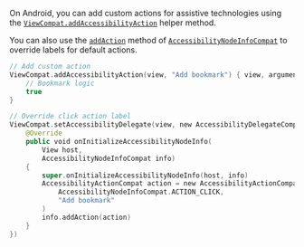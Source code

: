 On Android, you can add custom actions for assistive technologies using the [`ViewCompat.addAccessibilityAction`](https://developer.android.com/reference/androidx/core/view/ViewCompat#addAccessibilityAction(android.view.View,java.lang.CharSequence,androidx.core.view.accessibility.AccessibilityViewCommand)) helper method.

You can also use the [`addAction`](https://developer.android.com/reference/kotlin/androidx/core/view/accessibility/AccessibilityNodeInfoCompat#addAction(androidx.core.view.accessibility.AccessibilityNodeInfoCompat.AccessibilityActionCompat)) method of [`AccessibilityNodeInfoCompat`](https://developer.android.com/reference/androidx/core/view/accessibility/AccessibilityNodeInfoCompat) to override labels for default actions.

```kotlin
// Add custom action
ViewCompat.addAccessibilityAction(view, "Add bookmark") { view, arguments ->
    // Bookmark logic
    true
}

// Override click action label
ViewCompat.setAccessibilityDelegate(view, new AccessibilityDelegateCompat() {
    @Override
    public void onInitializeAccessibilityNodeInfo(
        View host,
        AccessibilityNodeInfoCompat info)
    {
        super.onInitializeAccessibilityNodeInfo(host, info)
        AccessibilityActionCompat action = new AccessibilityActionCompat(
            AccessibilityNodeInfoCompat.ACTION_CLICK,
            "Add bookmark"
        )
        info.addAction(action)
    }
})
```

